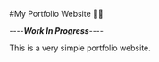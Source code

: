 #My Portfolio Website :eyes::purple_heart:

----***Work In Progress***----

This is a very simple portfolio website.
